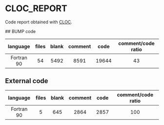 # CLOC_REPORT

Code report obtained with [CLOC](https://github.com/AlDanial/cloc).

## BUMP code

| language | files | blank | comment | code | comment/code ratio |
|:--------:|:--------:|:--------:|:--------:|:--------:|:--------:|
| Fortran 90 | 54 | 5492 | 8591 | 19644 | 43 |

## External code 

| language | files | blank | comment | code | comment/code ratio |
|:--------:|:--------:|:--------:|:--------:|:--------:|:--------:|
| Fortran 90 | 5 | 645 | 2864 | 2857 | 100 |
